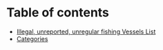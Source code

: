 # Table of contents

* [Illegal, unreported, unregular fishing Vessels List](README.md)
* [Categories](categories.md)
